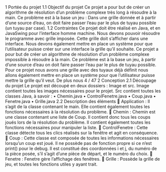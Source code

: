  1 Portée du projet
 1.1 Objectif du projet
Ce projet a pour but de créer un algorithme de résolution d’un problème complexe très long
à résoudre à la main. Ce problème est à la base un jeu : Dans une grille donnée et à partir
d’une source d’eau, on doit faire passer l’eau par le plus de tuyau possible (un tuyau par
case).
 1.2 Contraintes
Ce projet doit être réalisé en Java, et en JavaSwing pour l’interface homme machine.
Nous devons pouvoir résoudre le programme avec grille imposée. Cette grille doit s’afficher
dans une interface. Nous devons également mettre en place un système pour que
l’utilisateur puisse créer sur une interface la grille qu’il souhaite.
Ce projet a pour but de créer un algorithme de résolution d’un problème complexe
impossible à résoudre à la main. Ce problème est à la base un jeu, à partir d’une source
d’eau on doit faire passer l’eau par le plus de tuyau possible. Pour ce projet nous avons une
grille avec des tuyaux déjà définit nous allons également mettre en place un système pour
que l’utilisateur puisse mettre la grille qu’il veut. De plus nous
4 / 47
 2 Conception
 2.1 Découpage du projet
Le projet est découpé en deux dossiers : Image et src.
Image contient toutes les images nécessaires pour le projet.
Src contient toutes les classes Java, à savoir :
• Chemin.java
• ControlFenetre.java
• Coup.java
• Fenetre.java
• Grille.java
 2.2 Description des éléments
 Application : Il s’agit de la classe contenant le main. Elle contient également toutes
les fonctions nécessaires à la résolution du problème.
 Chemin : Chemin est une classe contenant une liste de Coup. Il contient donc tous
les coups joués lors de la résolution du problème. Il contient également toutes les
fonctions nécessaires pour manipuler la liste.
 ControlFenetre : Cette classe détecte tous les clics réalisés sur la fenêtre et agit en
conséquence.
 Coup : Cette classe est composée de toutes les informations nécessaires lorsqu’un
coup est joué. Il ne possède pas de fonction propre si ce n’est print() pour le debug. Il
est constitué des coordonnées i et j, du numéro de la pièce posée, s’il s’agit d’une
pièce de départ, et le numéro du choix.
 Fenetre : Fenetre gère l’affichage des fenêtres.
 Grille : Possède la grille de jeu, et toutes les fonctions utiles y ayant trait.